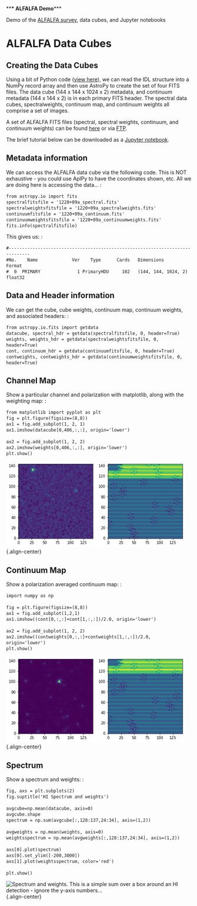 \*\***\* ALFALFA Demo**\*\*\*

Demo of the [ALFALFA
survey](http://egg.astro.cornell.edu/alfalfa/index.php), data cubes, and
Jupyter notebooks

# ALFALFA Data Cubes

## Creating the Data Cubes

Using a bit of Python code ([view
here](https://bitbucket.org/brkent/alfalfademo/src/master/processcube_dualpol.py)),
we can read the IDL structure into a NumPy record array and then use
AstroPy to create the set of four FITS files. The data cube (144 x 144 x
1024 x 2) metadata, and continuum metadata (144 x 144 x 2) is in each
primary FITS header. The spectral data cubes, spectralweights, continuum
map, and continuum weights all comprise a set of images.

A set of ALFALFA FITS files (spectral, spectral weights, continuum, and
continuum weights) can be found
[here](https://bitbucket.org/brkent/alfalfademo/src/master/) or via
[FTP](ftp://ftp.cv.nrao.edu/NRAO-staff/bkent/alfalfa/).

The brief tutorial below can be downloaded as a [Jupyter
notebook](https://bitbucket.org/brkent/alfalfademo/src/master/ALFALFA.ipynb?viewer=nbviewer).

## Metadata information

We can access the ALFALFA data cube via the following code. This is NOT
exhaustive - you could use AplPy to have the coordinates shown, etc. All
we are doing here is accessing the data\... :

    from astropy.io import fits
    spectralfitsfile = '1220+09a_spectral.fits'
    spectralweightsfitsfile = '1220+09a_spectralweights.fits'
    continuumfitsfile = '1220+09a_continuum.fits'
    continuumweightsfitsfile = '1220+09a_continuumweights.fits'
    fits.info(spectralfitsfile)

This gives us: :

    #------------------------------------------------------------------------------
    #No.    Name             Ver    Type      Cards   Dimensions            Format
    #  0  PRIMARY              1 PrimaryHDU     102   (144, 144, 1024, 2)   float32   

## Data and Header information

We can get the cube, cube weights, continuum map, continuum weights, and
associated headers: :

    from astropy.io.fits import getdata
    datacube, spectral_hdr = getdata(spectralfitsfile, 0, header=True)
    weights, weights_hdr = getdata(spectralweightsfitsfile, 0, header=True)
    cont, continuum_hdr = getdata(continuumfitsfile, 0, header=True)
    contweights, contweights_hdr = getdata(continuumweightsfitsfile, 0, header=True)

## Channel Map

Show a particular channel and polarization with matplotlib, along with
the weighting map: :

    from matplotlib import pyplot as plt
    fig = plt.figure(figsize=(8,8))
    ax1 = fig.add_subplot(1, 2, 1)
    ax1.imshow(datacube[0,406,:,:], origin='lower')

    ax2 = fig.add_subplot(1, 2, 2)
    ax2.imshow(weights[0,406,:,:], origin='lower')
    plt.show()

![Channel map and weights.](channel.png){.align-center}

## Continuum Map

Show a polarization averaged continuum map: :

    import numpy as np

    fig = plt.figure(figsize=(8,8))
    ax1 = fig.add_subplot(1,2,1)
    ax1.imshow((cont[0,:,:]+cont[1,:,:])/2.0, origin='lower')

    ax2 = fig.add_subplot(1, 2, 2)
    ax2.imshow((contweights[0,:,:]+contweights[1,:,:])/2.0, origin='lower')
    plt.show()

![Continuum map and weights.](continuum.png){.align-center}

## Spectrum

Show a spectrum and weights: :

    fig, axs = plt.subplots(2)
    fig.suptitle('HI Spectrum and weights')

    avgcube=np.mean(datacube, axis=0)
    avgcube.shape
    spectrum = np.sum(avgcube[:,128:137,24:34], axis=(1,2))

    avgweights = np.mean(weights, axis=0)
    weightsspectrum = np.mean(avgweights[:,128:137,24:34], axis=(1,2))

    axs[0].plot(spectrum)
    axs[0].set_ylim([-200,3000])
    axs[1].plot(weightsspectrum, color='red')

    plt.show()

![Spectrum and weights. This is a simple sum over a box around an HI
detection - ignore the y-axis numbers\...](spectrum.png){.align-center}
